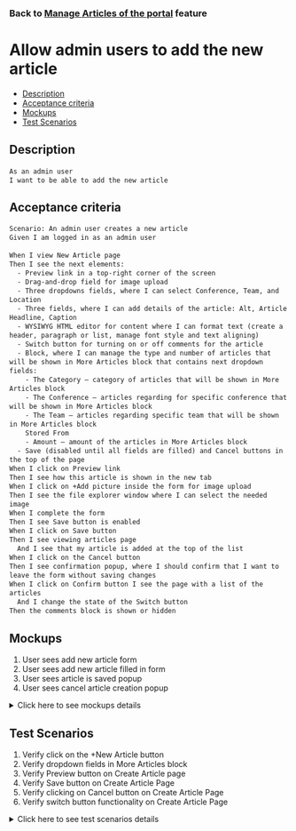 ### Back to [Manage Articles of the portal](../../) feature

# Allow admin users to add the new article

- [Description](#description)
- [Acceptance criteria](#acceptance-criteria)
- [Mockups](#mockups)
- [Test Scenarios](#test-scenarios)

## Description

    As an admin user
    I want to be able to add the new article

## Acceptance criteria

    Scenario: An admin user creates a new article
    Given I am logged in as an admin user

    When I view New Article page
    Then I see the next elements:
      - Preview link in a top-right corner of the screen
      - Drag-and-drop field for image upload
      - Three dropdowns fields, where I can select Conference, Team, and Location
      - Three fields, where I can add details of the article: Alt, Article Headline, Caption
      - WYSIWYG HTML editor for content where I can format text (create a header, paragraph or list, manage font style and text aligning)
      - Switch button for turning on or off comments for the article
      - Block, where I can manage the type and number of articles that will be shown in More Articles block that contains next dropdown fields:
        - The Category – category of articles that will be shown in More Articles block
        - The Conference – articles regarding for specific conference that will be shown in More Articles block
        - The Team – articles regarding specific team that will be shown in More Articles block
        Stored From
        - Amount – amount of the articles in More Articles block
      - Save (disabled until all fields are filled) and Cancel buttons in the top of the page
    When I click on Preview link
    Then I see how this article is shown in the new tab
    When I click on +Add picture inside the form for image upload
    Then I see the file explorer window where I can select the needed image
    When I complete the form
    Then I see Save button is enabled
    When I click on Save button
    Then I see viewing articles page
      And I see that my article is added at the top of the list
    When I click on the Cancel button
    Then I see confirmation popup, where I should confirm that I want to leave the form without saving changes
    When I click on Confirm button I see the page with a list of the articles
      And I change the state of the Switch button
    Then the comments block is shown or hidden

## Mockups

1. User sees add new article form
2. User sees add new article filled in form
3. User sees article is saved popup
4. User sees cancel article creation popup

<details>
  <summary>Click here to see mockups details</summary>

**1. User sees add new article form:**

![Add new article form Screen](/products/sport_news_portal/web_application_features/manage_articles/images/add_new_article_form.png)

**2. User sees add new article filled in form:**

![Add new article filled in form Screen](/products/sport_news_portal/web_application_features/manage_articles/images/add_new_article_filled_in_form.png)

**3. User sees article is saved popup:**

![Article is saved popup](/products/sport_news_portal/web_application_features/manage_articles/images/article_saved_popup.png)

**4. User sees cancel article creation popup:**

![Cancel article creation popup](/products/sport_news_portal/web_application_features/manage_articles/images/cancel_article_create_popup.png)

</details>

## Test Scenarios

1. Verify click on the +New Article button
2. Verify dropdown fields in More Articles block
3. Verify Preview button on Create Article page
4. Verify Save button on Create Article Page
5. Verify clicking on Cancel button on Create Article Page
6. Verify switch button functionality on Create Article Page

<details>
  <summary>Click here to see test scenarios details</summary>

### **#1. Verify click on the +New Article button**

|#|Steps|Expected Result
------|-------|----------
|1|Go to sport news site|
|2|Log in your admin account|
|3|Click on any sports category link|
|4|Click on +New Article button|Admin is redirected to Create Article page
|5|Observe the elements on Create Article page|The next elements are present:<br>- Preview link in a top-right corner of the screen<br>- Drag-and-drop field for image upload<br>- Three dropdowns fields<br>- Three fields, where I can add details of the article: Alt, Article Headline, Caption<br>- WYSIWYG HTML editor for content where I can format text<br>- Switch button for turning on or off comments for the article<br>- Block, where I can manage the type and number of articles that will be shown in More Articles block<br>- Save (disabled until all fields are filled) and Cancel buttons in the top of the page

### **#2. Verify dropdown fields in More Articles block**

|#|Steps|Expected Result
------|-------|----------
|1|Go to sport news site|
|2|Log in your admin account|
|3|Click on any sports category link|
|4|Click on +New Article button|Admin is redirected to Create Article page
|5|Observe the elements on Create Article page|
|6|Check what dropdown fields and buttons contain More Article block|More Articles block that contains next dropdown fields:<br>- The Category<br>- The Conference<br>- The Team<br>- Stored From<br>- Amount

### **#3. Verify Preview button on Create Article page**

|#|Steps|Expected Result
------|-------|----------
|1|Go to sport news site|
|2|Log in your admin account|
|3|Click on any sports category link|
|4|Click on +New Article button|Admin is redirected to Create Article page
|5|Complete the needed fields for new Article on the Create Article page|
|6|Click on a Preview link button|Admin will see in the new tab how this article will be shown

### **#4. Verify Save button on Create Article Page**

|#|Steps|Expected Result
------|-------|----------
|1|Go to sport news site|
|2|Log in your admin account|
|3|Click on any sports category link|
|4|Click on +New Article button|Admin is redirected to Create Article page
|5|Complete the needed fields for new Article on the Create Article page|
|6|Click Save button|New article is added at the top of the list

### **#5. Verify clicking on Cancel button on Create Article Page**

|#|Steps|Expected Result
------|-------|----------
|1|Go to sport news site|
|2|Log in your admin account|
|3|Click on any sports category link|
|4|Click on +New Article button|Admin is redirected to Create Article page
|5|Complete the needed fields for new Article on the Create Article page|
|6|Click cancel button|Confirmation popup appears, where admin could confirm leaving the form without saving changes
|7|Click on Confirm button|The page with a list of the articles appears

### **#6. Verify switch button functionality on Create Article Page**

|#|Steps|Expected Result
------|-------|----------
|1|Go to sport news site|
|2|Log in your admin account|
|3|Click on any sports category link|
|4|Click on +New Article button|Admin is redirected to Create Article page
|5|Change the state of the Switch button|The comments block will be shown or hidden

</details>

